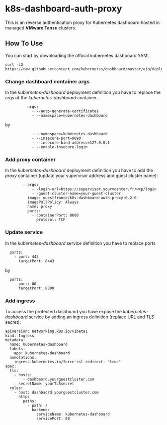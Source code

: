 # k8s-dashboard-auth-proxy

This is an reverse authentication proxy for Kubernetes dashboard hosted in managed **VMware Tanzu** clusters.

## How To Use

You can start by downloading the official kubernetes dashboard YAML
```
curl -LO https://raw.githubusercontent.com/kubernetes/dashboard/master/aio/deploy/recommended.yaml
```

### Change dashboard container args

In the *kubernetes-dashboard* deployment definition you have to replace the args of the *kubernetes-dashboard* container
```
          args:
            - --auto-generate-certificates
            - --namespace=kubernetes-dashboard
```
by
```
            - --namespace=kubernetes-dashboard
            - --insecure-port=9090
            - --insecure-bind-address=127.0.0.1
            - --enable-insecure-login
```

### Add proxy container

In the *kubernetes-dashboard* deployment definition you have to add the *proxy* container (update your supervisor address and guest cluster name):

```
        - args:
            - -login-url=https://supervisor.yourvcenter.fr/wcp/login
            - -guest-cluster-name=your-guest-cluster
          image: ouestfrance/k8s-dashboard-auth-proxy:0.2.0
          imagePullPolicy: Always
          name: proxy
          ports:
            - containerPort: 8080
              protocol: TCP
```

### Update service

In the *kubernetes-dashboard* service definition you have to replace ports
```
  ports:
    - port: 443
      targetPort: 8443
```
by
```
  ports:
    - port: 80
      targetPort: 8080
```

### Add ingress

To access the protected dashboard you have expose the *kubernetes-dashboard* service by adding an ingress definition (replace URL and TLS secret):
```
apiVersion: networking.k8s.io/v1beta1
kind: Ingress
metadata:
  name: kubernetes-dashboard
  labels:
    app: kubernetes-dashboard
  annotations:
    ingress.kubernetes.io/force-ssl-redirect: "true"
spec:
  tls:
    - hosts:
        - dashbaord.yourguestcluster.com
      secretName: yourTLSsecret
  rules:
    - host: dashbaord.yourguestcluster.com
      http:
        paths:
          - path: /
            backend:
              serviceName: kubernetes-dashboard
              servicePort: 80
```
